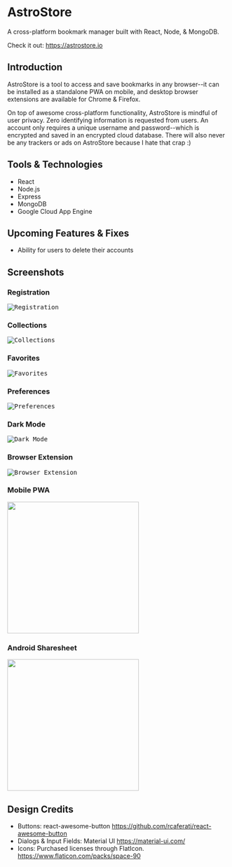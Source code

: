 # AstroStore
A cross-platform bookmark manager built with React, Node, &amp; MongoDB.

Check it out: https://astrostore.io

## Introduction
AstroStore is a tool to access and save bookmarks in any browser--it can be installed as a standalone PWA on mobile, and desktop browser extensions are available for Chrome & Firefox. 

On top of awesome cross-platform functionality, AstroStore is mindful of user privacy. Zero identifying information is requested from users. An account only requires a unique username and password--which is encrypted and saved in an encrypted cloud database. There will also never be any trackers or ads on AstroStore because I hate that crap :)

## Tools & Technologies
- React
- Node.js
- Express
- MongoDB
- Google Cloud App Engine

## Upcoming Features & Fixes
- Ability for users to delete their accounts

## Screenshots

### Registration
<kbd>![Registration](https://thomasg.dev/screenshots/astrostore/register.png "Registration")</kbd>

### Collections
<kbd>![Collections](https://thomasg.dev/screenshots/astrostore/collections.png "Collections")</kbd>

### Favorites
<kbd>![Favorites](https://thomasg.dev/screenshots/astrostore/favorites.png "Favorites")</kbd>

### Preferences
<kbd>![Preferences](https://thomasg.dev/screenshots/astrostore/user-sheet.png "Preferences")</kbd>

### Dark Mode
<kbd>![Dark Mode](https://thomasg.dev/screenshots/astrostore/collections_dark.png "Dark Mode")</kbd>

### Browser Extension
<kbd>![Browser Extension](https://thomasg.dev/screenshots/astrostore/addon_chrome.png "Browser Extension")</kbd>

### Mobile PWA
<kbd><img src="https://thomasg.dev/screenshots/astrostore/mobile.png" width="300px"></kbd>

### Android Sharesheet
<kbd><img src="https://thomasg.dev/screenshots/astrostore/sharesheet.png" width="300px"></kbd>


## Design Credits
  - Buttons: react-awesome-button
        https://github.com/rcaferati/react-awesome-button
  - Dialogs & Input Fields: Material UI
        https://material-ui.com/
  - Icons: Purchased licenses through FlatIcon.
        https://www.flaticon.com/packs/space-90
